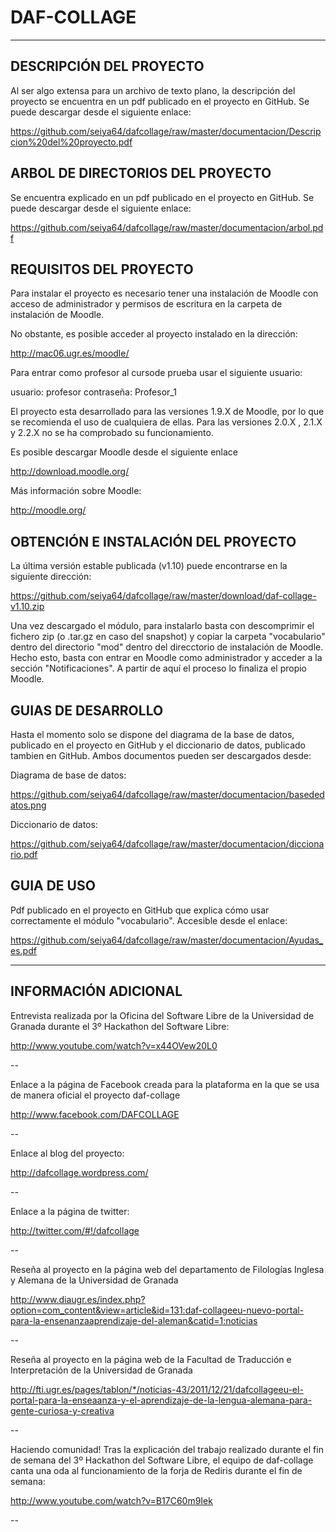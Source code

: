 DAF-COLLAGE
===========

----------------------------------------------------------------------------------------------------------------

DESCRIPCIÓN DEL PROYECTO
--
Al ser algo extensa para un archivo de texto plano, la descripción del proyecto se encuentra en un pdf publicado
en el proyecto en GitHub. 
Se puede descargar desde el siguiente enlace:

https://github.com/seiya64/dafcollage/raw/master/documentacion/Descripcion%20del%20proyecto.pdf


ARBOL DE DIRECTORIOS DEL PROYECTO
--
Se encuentra explicado en un pdf publicado en el proyecto en GitHub.
Se puede descargar desde el siguiente enlace:

https://github.com/seiya64/dafcollage/raw/master/documentacion/arbol.pdf


REQUISITOS DEL PROYECTO
--
Para instalar el proyecto es necesario tener una instalación de Moodle con acceso de
administrador y permisos de escritura en la carpeta de instalación de Moodle.

No obstante, es posible acceder al proyecto instalado en la dirección:

http://mac06.ugr.es/moodle/

Para entrar como profesor al cursode prueba usar el siguiente usuario:

usuario: profesor
contraseña: Profesor_1

El proyecto esta desarrollado para las versiones 1.9.X de Moodle, por lo que se recomienda el uso de cualquiera
de ellas. Para las versiones 2.0.X , 2.1.X y 2.2.X no se ha comprobado su funcionamiento.

Es posible descargar Moodle desde el siguiente enlace

http://download.moodle.org/

Más información sobre Moodle:

http://moodle.org/


OBTENCIÓN E INSTALACIÓN DEL PROYECTO
--
La última versión estable publicada (v1.10) puede encontrarse en la siguiente dirección:

https://github.com/seiya64/dafcollage/raw/master/download/daf-collage-v1.10.zip

Una vez descargado el módulo, para instalarlo basta con descomprimir el fichero zip 
(o .tar.gz en caso del snapshot) y copiar la carpeta "vocabulario" dentro del directorio "mod" dentro del
direcctorio de instalación de Moodle.
Hecho esto, basta con entrar en Moodle como administrador y acceder a la sección "Notificaciones". A partir 
de aquí el proceso lo finaliza el propio Moodle.


GUIAS DE DESARROLLO
--
Hasta el momento solo se dispone del diagrama de la base de datos, publicado en el proyecto en GitHub y el diccionario
de datos, publicado tambien en GitHub.
Ambos documentos pueden ser descargados desde:

Diagrama de base de datos:

https://github.com/seiya64/dafcollage/raw/master/documentacion/basededatos.png

Diccionario de datos:

https://github.com/seiya64/dafcollage/raw/master/documentacion/diccionario.pdf


GUIA DE USO
--
Pdf publicado en el proyecto en GitHub que explica cómo usar correctamente el módulo "vocabulario".
Accesible desde el enlace:

https://github.com/seiya64/dafcollage/raw/master/documentacion/Ayudas_es.pdf



----------------------------------------------------------------------------------------------------------------



INFORMACIÓN ADICIONAL
--
Entrevista realizada por la Oficina del Software Libre de la Universidad de Granada durante 
el 3º Hackathon del Software Libre:

http://www.youtube.com/watch?v=x44OVew20L0


--


Enlace a la página de Facebook creada para la plataforma en la que se usa de manera oficial el proyecto daf-collage

http://www.facebook.com/DAFCOLLAGE


--


Enlace al blog del proyecto:

http://dafcollage.wordpress.com/


--


Enlace a la página de twitter:

http://twitter.com/#!/dafcollage


--


Reseña al proyecto en la página web del departamento de Filologías Inglesa y Alemana de la Universidad de Granada

http://www.diaugr.es/index.php?option=com_content&view=article&id=131:daf-collageeu-nuevo-portal-para-la-ensenanzaaprendizaje-del-aleman&catid=1:noticias


--


Reseña al proyecto en la página web de la Facultad de Traducción e Interpretación de la Universidad de Granada

http://fti.ugr.es/pages/tablon/*/noticias-43/2011/12/21/dafcollageeu-el-portal-para-la-enseaanza-y-el-aprendizaje-de-la-lengua-alemana-para-gente-curiosa-y-creativa


--


Haciendo comunidad! Tras la explicación del trabajo realizado durante el fin de semana del 
3º Hackathon del Software Libre, el equipo de daf-collage canta una oda al funcionamiento de la forja
de Rediris durante el fin de semana:

http://www.youtube.com/watch?v=B17C60m9Iek


--

